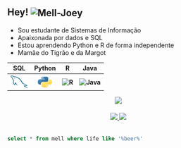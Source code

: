 ## Hey! <img align="center" alt="Mell-Joey" height="110" width="110" src="https://s3.getstickerpack.com/storage/uploads/sticker-pack/friends-tv-show/sticker_2.png?696d477bff7ab602631787d27ecef455&d=200x200">

- Sou estudante de Sistemas de Informação
- Apaixonada por dados e SQL
- Estou aprendendo Python e R de forma independente
- Mamãe do Tigrão e da Margot

<div style="display: inline_block" align="center">

<table>
  <tr>
    <th>SQL</th>
    <th>Python</th>
    <th>R</th>
    <th>Java</th>
  </tr>
  <tr>
    <th><img align="center" alt="SQL-server" height="30" width="40" src="https://raw.githubusercontent.com/devicons/devicon/master/icons/mysql/mysql-original.svg"></th>
    <th><img align="center" alt="Python" height="30" width="40" src="https://raw.githubusercontent.com/devicons/devicon/master/icons/python/python-original.svg"></th>
    <th><img align="center" alt="R" height="30" width="40" src="https://cdn.jsdelivr.net/gh/devicons/devicon/icons/r/r-original.svg"></th>
    <th><img align="center" alt="Java" height="30" width="40" src="https://cdn.jsdelivr.net/gh/devicons/devicon/icons/java/java-original.svg"></th>  
  </tr>
</table>

</div>

<div align="center">
  <img height="180em" src="https://github-readme-stats.vercel.app/api/top-langs/?username=santos-mellissa&layout=compact&langs_count=7&theme=dark"/></a>
</div>
  
<br>
 
<div align="center"> 
  <a href="https://www.linkedin.com/in/mell-santos/" target="_blank">
    <img src="https://img.shields.io/badge/-LinkedIn-%230077B5?style=for-the-badge&logo=linkedin&logoColor=white" target="_blank">
  </a>
   <a href="https://twitter.com/mell03s" target="_blank">
    <img src="https://img.shields.io/badge/-Twitter-%230077B5?style=for-the-badge&logo=twitter&logoColor=white" target="_blank">
  </a>
</div>

<br>

```sql
select * from mell where life like '%beer%'
```

<!-- Site para buscar os icones: https://devicon.dev/ -->
